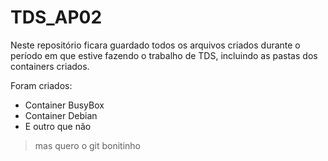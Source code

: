# TDS_AP02
Neste repositório ficara guardado todos os arquivos criados durante o período em que estive fazendo o trabalho de TDS, incluindo as pastas dos containers criados.

Foram criados:
* Container BusyBox
* Container Debian
* E outro que não

> mas quero o git bonitinho
